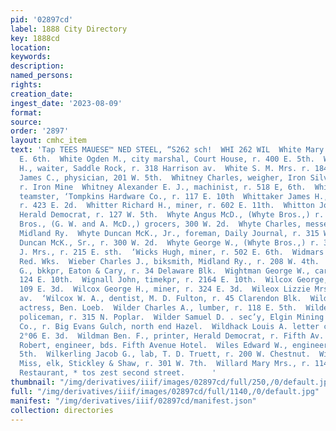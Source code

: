 ```yaml
---
pid: '02897cd'
label: 1888 City Directory
key: 1888cd
location: 
keywords: 
description: 
named_persons: 
rights: 
creation_date: 
ingest_date: '2023-08-09'
format: 
source: 
order: '2897'
layout: cmhc_item
text: 'Tap TEES MAUESE™ NED STEEL, “S262 sch!  WHI 262 WIL  White Mary Miss, r. 223
  E. 6th.  White Ogden M., city marshal, Court House, r. 400 E. 5th.  White Renaldo
  H., waiter, Saddle Rock, r. 318 Harrison av.  White S. M. Mrs. r. 184 W. 6th.  Whitehill
  James C., physician, 201 W. 5th.  Whitney Charles, weigher, Iron Silver Mining Co.,
  r. Iron Mine  Whitney Alexander E. J., machinist, r. 518 E, 6th.  Whitson J. T.,
  teamster, ‘Tompkins Hardware Co., r. 117 E. 10th  Whittaker James H., carpenter,
  r. 423 E. 2d.  Whitter Richard H., miner, r. 602 E. 11th.  Whitton John M., circulator,
  Herald Democrat, r. 127 W. 5th.  Whyte Angus McD., (Whyte Bros.,) r. 315 W. 3d.  Whyte
  Bros., (G. W. and A. McD.,) grocers, 300 W. 2d.  Whyte Charles, messenger, Colo.
  Midland Ry.  Whyte Duncan McK., Jr., foreman, Daily Journal, r. 315 W. 3d  Whyte
  Duncan McK., Sr., r. 300 W. 2d.  Whyte George W., (Whyte Bros.,) r. 300 W. 2d.  Whyte
  J. Mrs., r. 215 E. sth.  ‘Wicks Hugh, miner, r. 502 E. 6th.  Widmars ohn, lab, Harrison
  Red. Wks.  Wieber Charles J., biksmith, Midland Ry., r. 208 W. 4th.  Wigginton W.
  G., bkkpr, Eaton & Cary, r. 34 Delaware Blk.  Wightman George W., carpenter, r.
  124 E. 10th.  Wignall John, timekpr, r. 2164 E. 10th.  Wilcox George, miner, r.
  109 E. 3d.  Wilcox George H., miner, r. 324 E. 3d.  Wileox Lizzie Mrs., r. 711 Harrison
  av.  ‘Wilcox W. A., dentist, M. D. Fulton, r. 45 Clarendon Blk.  Wilde Susie Miss,
  actress, Ben. Loeb.  Wilder Charles A., lumber, r. 118 E. 5th.  Wilder Fred. T.,
  policeman, r. 315 N. Poplar.  Wilder Samuel D. . sec’y, Elgin Mining and Smelting
  Co., r. Big Evans Gulch, north end Hazel.  Wildhack Louis A. letter carrier, r.
  2°06 E. 3d.  Wildman Ben. F., printer, Herald Democrat, r. Fifth Av. Hotel.  Wildman
  Robert, engineer, bds. Fifth Avenue Hotel.  Wiles Edward W., engineer, r. 416 BE.
  5th.  Wilkerling Jacob G., lab, T. D. Truett, r. 200 W. Chestnut.  Wilkin A. B.
  Miss, elk, Stickley & Shaw, r. 301 W. 7th.  Willard Mary Mrs., r. 114 W. 4th.  Commercial
  Restaurant, * tos zest second street.      '
thumbnail: "/img/derivatives/iiif/images/02897cd/full/250,/0/default.jpg"
full: "/img/derivatives/iiif/images/02897cd/full/1140,/0/default.jpg"
manifest: "/img/derivatives/iiif/02897cd/manifest.json"
collection: directories
---
```

